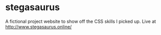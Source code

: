 # stegasaurus
A fictional project website to show off the CSS skills I picked up. Live at http://www.stegasaurus.online/
